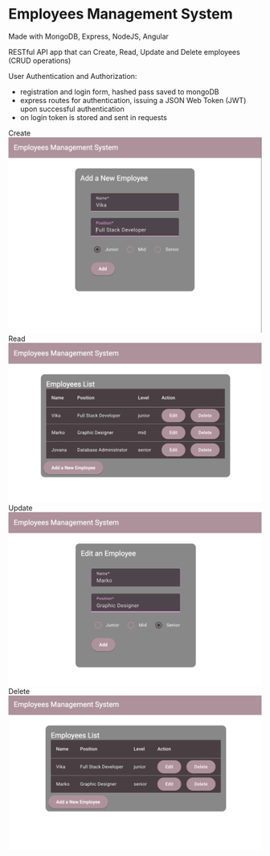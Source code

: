 # Employees Management System

Made with MongoDB, Express, NodeJS, Angular

RESTful API app that can Create, Read, Update and Delete employees
(CRUD operations)

User Authentication and Authorization:

- registration and login form, hashed pass saved to mongoDB
- express routes for authentication, issuing a JSON Web Token (JWT) upon successful authentication
- on login token is stored and sent in requests

Create
![Description](sc1.png)
Read
![Description](sc2.png)
Update
![Description](sc3.png)
Delete
![Description](sc4.png)
